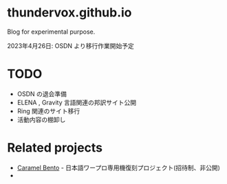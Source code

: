 # thundervox.github.io
Blog for experimental purpose.

2023年4月26日: OSDN より移行作業開始予定

# TODO
 - OSDN の退会準備
 - ELENA , Gravity 言語関連の邦訳サイト公開
 - Ring 関連のサイト移行
 - 活動内容の棚卸し

# Related projects
 - [Caramel Bento](https://github.com/thundervox/bento) - 日本語ワープロ専用機復刻プロジェクト(招待制、非公開)
 - 
